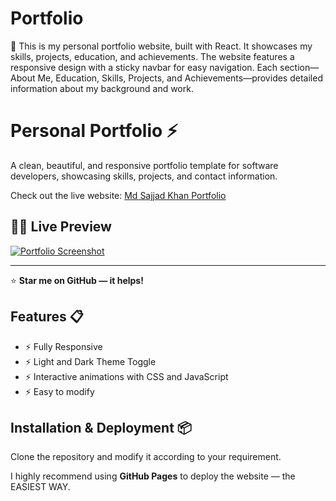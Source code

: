 # Portfolio
🎉 This is my personal portfolio website, built with React. It showcases my skills, projects, education, and achievements. The website features a responsive design with a sticky navbar for easy navigation. Each section—About Me, Education, Skills, Projects, and Achievements—provides detailed information about my background and work.
# Personal Portfolio ⚡️

A clean, beautiful, and responsive portfolio template for software developers, showcasing skills, projects, and contact information.

Check out the live website: [Md Sajjad Khan Portfolio](https://my-personal-portfolio-sajjadkhan.netlify.app/)
## 🧑‍💻 Live Preview

[![Portfolio Screenshot](https://i.imgur.com/yourImageID.jpg)](https://my-personal-portfolio-sajjadkhan.netlify.app/)





---

⭐ **Star me on GitHub — it helps!**

## Features 📋

- ⚡️ Fully Responsive
- ⚡️  Light and Dark Theme Toggle
- ⚡️ Interactive animations with CSS and JavaScript
- ⚡️ Easy to modify

## Installation & Deployment 📦

Clone the repository and modify it according to your requirement.

I highly recommend using **GitHub Pages** to deploy the website — the EASIEST WAY.



